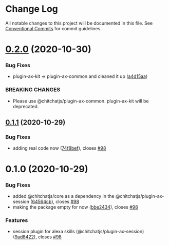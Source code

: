 # Change Log

All notable changes to this project will be documented in this file.
See [Conventional Commits](https://conventionalcommits.org) for commit guidelines.

# [0.2.0](https://github.com/chitchatjs/chitchatjs/compare/@chitchatjs/plugin-ax-session@0.1.1...@chitchatjs/plugin-ax-session@0.2.0) (2020-10-30)


### Bug Fixes

* plugin-ax-kit => plugin-ax-common and cleaned it up ([a4d15aa](https://github.com/chitchatjs/chitchatjs/commit/a4d15aafbda9e8bcc419612bf15bf6d8f9de3c08))


### BREAKING CHANGES

* Please use @chitchatjs/plugin-ax-common. plugin-ax-kit will be deprecated.





## [0.1.1](https://github.com/chitchatjs/chitchatjs/compare/@chitchatjs/plugin-ax-session@0.1.0...@chitchatjs/plugin-ax-session@0.1.1) (2020-10-29)


### Bug Fixes

* adding real code now ([74f8bef](https://github.com/chitchatjs/chitchatjs/commit/74f8bef4bced82159a8c4be65d7a0b6466cc14a8)), closes [#98](https://github.com/chitchatjs/chitchatjs/issues/98)





# 0.1.0 (2020-10-29)


### Bug Fixes

* added @chitchatjs/core as a dependency in the @chitchatjs/plugin-ax-session ([64564cb](https://github.com/chitchatjs/chitchatjs/commit/64564cba899597155e6709b42a998dd481505837)), closes [#98](https://github.com/chitchatjs/chitchatjs/issues/98)
* making the package empty for now ([bbe2434](https://github.com/chitchatjs/chitchatjs/commit/bbe24345581f487e559317cea317a5844ca281e3)), closes [#98](https://github.com/chitchatjs/chitchatjs/issues/98)


### Features

* session plugin for alexa skills (@chitchatjs/plugin-ax-session) ([9ad8422](https://github.com/chitchatjs/chitchatjs/commit/9ad842251fb93db0581c61430b3c2b85ee1cca76)), closes [#98](https://github.com/chitchatjs/chitchatjs/issues/98)
